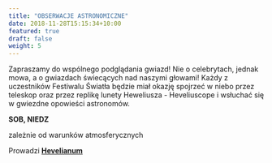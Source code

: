```yaml
---
title: "OBSERWACJE ASTRONOMICZNE"
date: 2018-11-28T15:15:34+10:00
featured: true
draft: false
weight: 5
---
```


Zapraszamy do wspólnego podglądania gwiazd! Nie o celebrytach, jednak mowa, a o gwiazdach świecących nad naszymi głowami! Każdy z uczestników Festiwalu Światła będzie miał okazję spojrzeć w niebo przez teleskop oraz przez replikę lunety Heweliusza - Heveliuscope i wsłuchać się w gwiezdne opowieści astronomów.

**SOB, NIEDZ**

zależnie od warunków atmosferycznych

Prowadzi **[Hevelianum](https://hevelianum.pl/)**



